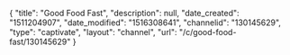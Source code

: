 {
    "title": "Good Food Fast",
    "description": null,
    "date_created": "1511204907",
    "date_modified": "1516308641",
    "channelid": "130145629",
    "type": "captivate",
    "layout": "channel",
    "url": "\/c\/good-food-fast\/130145629"
}